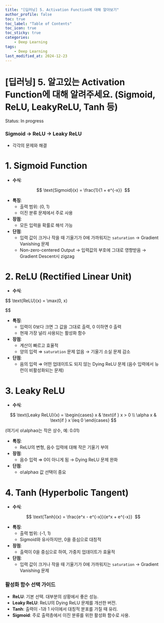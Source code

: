 ```yaml
---
title: "[딥러닝] 5. Activation Function에 대해 알아보기"
author_profile: false
toc: true
toc_label: "Table of Contents"
toc_icon: true
toc_sticky: true
categories:
    - Deep Learning
tags:
    - Deep Learning
last_modified_at: 2024-12-23
---
```


# [딥러닝] 5. 알고있는 Activation Function에 대해 알려주세요. (Sigmoid, ReLU, LeakyReLU, Tanh 등)

Status: In progress

### Sigmoid → ReLU → Leaky ReLU

- 각각의 문제와 해결

# 1. Sigmoid Function

- **수식**:

$$
\text{Sigmoid}(x) = \frac{1}{1 + e^{-x}} 
$$

- **특징**:
    - 출력 범위: (0, 1)
    - 이진 분류 문제에서 주로 사용
- **장점**:
    - 모든 입력을 확률로 해석 가능
- **단점**:
    - 입력 값이 크거나 작을 때 기울기가 0에 가까워지는 `saturation` → Gradient Vanishing 문제
    - Non-zero-centered Output → 입력값의 부호에 그대로 영향받음 → Gradient Descent시 zigzag
    

# 2. ReLU (Rectified Linear Unit)

- **수식**:

$$
\text{ReLU}(x) = \max(0, x)

$$

- **특징**:
    - 입력이 0보다 크면 그 값을 그대로 출력, 0 이하면 0 출력
    - 현재 가장 널리 사용되는 활성화 함수
- **장점**:
    - 계산이 빠르고 효율적
    - 양의 입력 ⇒ `saturation` 문제 없음 → 기울기 소실 문제 감소
- **단점**:
    - 음의 입력 ⇒ 어떤 업데이트도 되지 않는 Dying ReLU 문제 (음수 입력에서 뉴런이 비활성화되는 문제)
    

# 3. Leaky ReLU

- **수식**:

$$
\text{Leaky ReLU}(x) =
\begin{cases}
x & \text{if } x > 0 \\
\alpha x & \text{if } x \leq 0
\end{cases}  
$$

(여기서 α\alphaα는 작은 상수, 예: 0.01)

- **특징**:
    - ReLU의 변형, 음수 입력에 대해 작은 기울기 부여
- **장점**:
    - 음수 입력 ⇒ 0이 아니게 됨 → Dying ReLU 문제 완화
- **단점**:
    - α\alphaα 값 선택이 중요
    

# 4. Tanh (Hyperbolic Tangent)

- **수식**:

$$
\text{Tanh}(x) = \frac{e^x - e^{-x}}{e^x + e^{-x}} 
$$

- **특징**:
    - 출력 범위: (-1, 1)
    - Sigmoid와 유사하지만, 0을 중심으로 대칭적
- **장점**:
    - 출력이 0을 중심으로 하여, 가중치 업데이트가 효율적
- **단점**:
    - 입력 값이 크거나 작을 때 기울기가 0에 가까워지는 `saturation` → Gradient Vanishing 문제
    

### 활성화 함수 선택 가이드

- **ReLU**: 기본 선택. 대부분의 상황에서 좋은 성능.
- **Leaky ReLU**: ReLU의 Dying ReLU 문제를 개선한 버전.
- **Tanh**: 출력이 -1과 1 사이에서 대칭적 분포를 가질 때 유리.
- **Sigmoid**: 주로 출력층에서 이진 분류를 위한 활성화 함수로 사용.